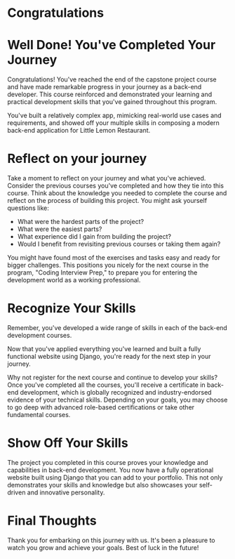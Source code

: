 # Congratulations

# ****Well Done! You've Completed Your Journey****

Congratulations! You've reached the end of the capstone project course and have made remarkable progress in your journey as a back-end developer. This course reinforced and demonstrated your learning and practical development skills that you've gained throughout this program. 

You've built a relatively complex app, mimicking real-world use cases and requirements, and showed off your multiple skills in composing a modern back-end application for Little Lemon Restaurant.

# Reflect on your journey

Take a moment to reflect on your journey and what you've achieved. Consider the previous courses you've completed and how they tie into this course. Think about the knowledge you needed to complete the course and reflect on the process of building this project. You might ask yourself questions like:

- What were the hardest parts of the project?
- What were the easiest parts?
- What experience did I gain from building the project?
- Would I benefit from revisiting previous courses or taking them again?

You might have found most of the exercises and tasks easy and ready for bigger challenges. This positions you nicely for the next course in the program, "Coding Interview Prep," to prepare you for entering the development world as a working professional.

# ****Recognize Your Skills****

Remember, you've developed a wide range of skills in each of the back-end development courses. 

Now that you've applied everything you've learned and built a fully functional website using Django, you're ready for the next step in your journey. 

Why not register for the next course and continue to develop your skills? Once you've completed all the courses, you'll receive a certificate in back-end development, which is globally recognized and industry-endorsed evidence of your technical skills. Depending on your goals, you may choose to go deep with advanced role-based certifications or take other fundamental courses.

# ****Show Off Your Skills****

The project you completed in this course proves your knowledge and capabilities in back-end development. You now have a fully operational website built using Django that you can add to your portfolio. This not only demonstrates your skills and knowledge but also showcases your self-driven and innovative personality.

# Final Thoughts

Thank you for embarking on this journey with us. It's been a pleasure to watch you grow and achieve your goals. Best of luck in the future!